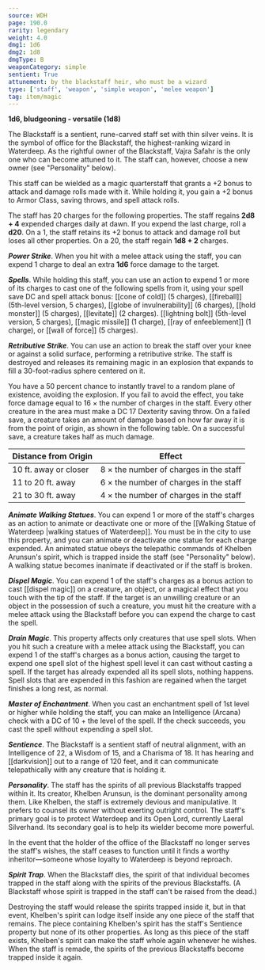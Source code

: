 ```yaml
---
source: WDH
page: 190.0
rarity: legendary
weight: 4.0
dmg1: 1d6
dmg2: 1d8
dmgType: B
weaponCategory: simple
sentient: True
attunement: by the blackstaff heir, who must be a wizard
type: ['staff', 'weapon', 'simple weapon', 'melee weapon']
tag: item/magic
---
```


**1d6, bludgeoning - versatile (1d8)**

The Blackstaff is a sentient, rune-carved staff set with thin silver veins. It is the symbol of office for the Blackstaff, the highest-ranking wizard in Waterdeep. As the rightful owner of the Blackstaff, Vajra Safahr is the only one who can become attuned to it. The staff can, however, choose a new owner (see "Personality" below).

This staff can be wielded as a magic quarterstaff that grants a +2 bonus to attack and damage rolls made with it. While holding it, you gain a +2 bonus to Armor Class, saving throws, and spell attack rolls.

The staff has 20 charges for the following properties. The staff regains **2d8 + 4** expended charges daily at dawn. If you expend the last charge, roll a **d20**. On a 1, the staff retains its +2 bonus to attack and damage roll but loses all other properties. On a 20, the staff regain **1d8 + 2** charges.

**_Power Strike_**. When you hit with a melee attack using the staff, you can expend 1 charge to deal an extra **1d6** force damage to the target.

**_Spells_**. While holding this staff, you can use an action to expend 1 or more of its charges to cast one of the following spells from it, using your spell save DC and spell attack bonus: [[cone of cold]] (5 charges), [[fireball]] (5th-level version, 5 charges), [[globe of invulnerability]] (6 charges), [[hold monster]] (5 charges), [[levitate]] (2 charges). [[lightning bolt]] (5th-level version, 5 charges), [[magic missile]] (1 charge), [[ray of enfeeblement]] (1 charge), or [[wall of force]] (5 charges).

**_Retributive Strike_**. You can use an action to break the staff over your knee or against a solid surface, performing a retributive strike. The staff is destroyed and releases its remaining magic in an explosion that expands to fill a 30-foot-radius sphere centered on it.

You have a 50 percent chance to instantly travel to a random plane of existence, avoiding the explosion. If you fail to avoid the effect, you take force damage equal to 16 × the number of charges in the staff. Every other creature in the area must make a DC 17 Dexterity saving throw. On a failed save, a creature takes an amount of damage based on how far away it is from the point of origin, as shown in the following table. On a successful save, a creature takes half as much damage.

|Distance from Origin|Effect|
|----|----------|
|10 ft. away or closer|8 × the number of charges in the staff|
|11 to 20 ft. away|6 × the number of charges in the staff|
|21 to 30 ft. away|4 × the number of charges in the staff|

**_Animate Walking Statues_**. You can expend 1 or more of the staff's charges as an action to animate or deactivate one or more of the [[Walking Statue of Waterdeep \|walking statues of Waterdeep]]. You must be in the city to use this property, and you can animate or deactivate one statue for each charge expended. An animated statue obeys the telepathic commands of Khelben Arunsun's spirit, which is trapped inside the staff (see "Personality" below). A walking statue becomes inanimate if deactivated or if the staff is broken.

**_Dispel Magic_**. You can expend 1 of the staff's charges as a bonus action to cast [[dispel magic]] on a creature, an object, or a magical effect that you touch with the tip of the staff. If the target is an unwilling creature or an object in the possession of such a creature, you must hit the creature with a melee attack using the Blackstaff before you can expend the charge to cast the spell.

**_Drain Magic_**. This property affects only creatures that use spell slots. When you hit such a creature with a melee attack using the Blackstaff, you can expend 1 of the staff's charges as a bonus action, causing the target to expend one spell slot of the highest spell level it can cast without casting a spell. If the target has already expended all its spell slots, nothing happens. Spell slots that are expended in this fashion are regained when the target finishes a long rest, as normal.

**_Master of Enchantment_**. When you cast an enchantment spell of 1st level or higher while holding the staff, you can make an Intelligence (Arcana) check with a DC of 10 + the level of the spell. If the check succeeds, you cast the spell without expending a spell slot.

**_Sentience_**. The Blackstaff is a sentient staff of neutral alignment, with an Intelligence of 22, a Wisdom of 15, and a Charisma of 18. It has hearing and [[darkvision]] out to a range of 120 feet, and it can communicate telepathically with any creature that is holding it.

**_Personality_**. The staff has the spirits of all previous Blackstaffs trapped within it. Its creator, Khelben Arunsun, is the dominant personality among them. Like Khelben, the staff is extremely devious and manipulative. It prefers to counsel its owner without exerting outright control. The staff's primary goal is to protect Waterdeep and its Open Lord, currently Laeral Silverhand. Its secondary goal is to help its wielder become more powerful.

In the event that the holder of the office of the Blackstaff no longer serves the staff's wishes, the staff ceases to function until it finds a worthy inheritor—someone whose loyalty to Waterdeep is beyond reproach.

**_Spirit Trap_**. When the Blackstaff dies, the spirit of that individual becomes trapped in the staff along with the spirits of the previous Blackstaffs. (A Blackstaff whose spirit is trapped in the staff can't be raised from the dead.)

Destroying the staff would release the spirits trapped inside it, but in that event, Khelben's spirit can lodge itself inside any one piece of the staff that remains. The piece containing Khelben's spirit has the staff's Sentience property but none of its other properties. As long as this piece of the staff exists, Khelben's spirit can make the staff whole again whenever he wishes. When the staff is remade, the spirits of the previous Blackstaffs become trapped inside it again.


